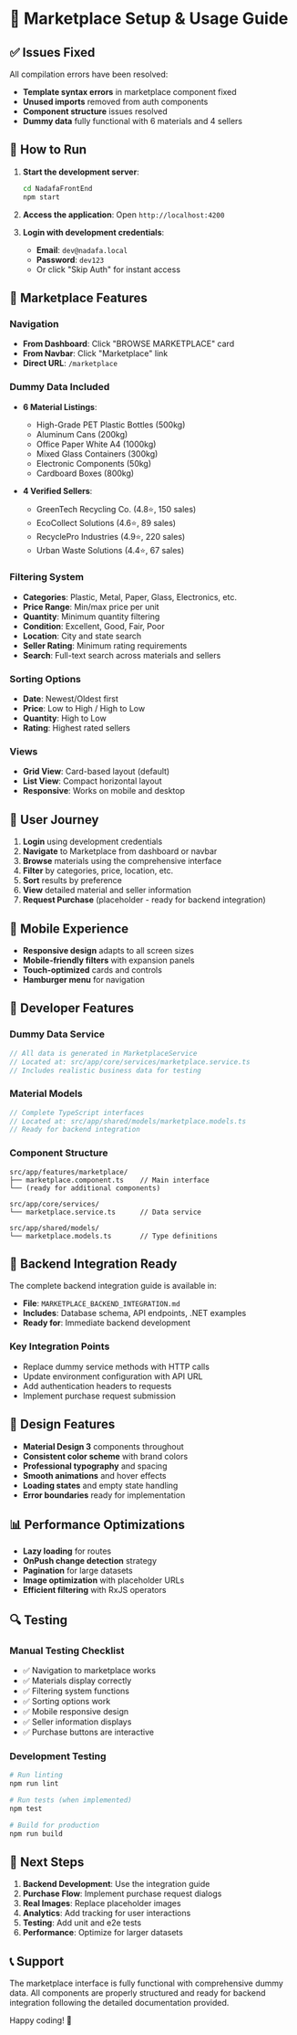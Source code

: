 # 🏪 Marketplace Setup & Usage Guide

## ✅ Issues Fixed

All compilation errors have been resolved:
- **Template syntax errors** in marketplace component fixed
- **Unused imports** removed from auth components  
- **Component structure** issues resolved
- **Dummy data** fully functional with 6 materials and 4 sellers

## 🚀 How to Run

1. **Start the development server**:
   ```bash
   cd NadafaFrontEnd
   npm start
   ```

2. **Access the application**: Open `http://localhost:4200`

3. **Login with development credentials**:
   - **Email**: `dev@nadafa.local`
   - **Password**: `dev123`
   - Or click "Skip Auth" for instant access

## 🏪 Marketplace Features

### Navigation
- **From Dashboard**: Click "BROWSE MARKETPLACE" card
- **From Navbar**: Click "Marketplace" link
- **Direct URL**: `/marketplace`

### Dummy Data Included
- **6 Material Listings**:
  - High-Grade PET Plastic Bottles (500kg)
  - Aluminum Cans (200kg)
  - Office Paper White A4 (1000kg)
  - Mixed Glass Containers (300kg)
  - Electronic Components (50kg)
  - Cardboard Boxes (800kg)

- **4 Verified Sellers**:
  - GreenTech Recycling Co. (4.8⭐, 150 sales)
  - EcoCollect Solutions (4.6⭐, 89 sales)
  - RecyclePro Industries (4.9⭐, 220 sales)
  - Urban Waste Solutions (4.4⭐, 67 sales)

### Filtering System
- **Categories**: Plastic, Metal, Paper, Glass, Electronics, etc.
- **Price Range**: Min/max price per unit
- **Quantity**: Minimum quantity filtering
- **Condition**: Excellent, Good, Fair, Poor
- **Location**: City and state search
- **Seller Rating**: Minimum rating requirements
- **Search**: Full-text search across materials and sellers

### Sorting Options
- **Date**: Newest/Oldest first
- **Price**: Low to High / High to Low
- **Quantity**: High to Low
- **Rating**: Highest rated sellers

### Views
- **Grid View**: Card-based layout (default)
- **List View**: Compact horizontal layout
- **Responsive**: Works on mobile and desktop

## 🎯 User Journey

1. **Login** using development credentials
2. **Navigate** to Marketplace from dashboard or navbar
3. **Browse** materials using the comprehensive interface
4. **Filter** by categories, price, location, etc.
5. **Sort** results by preference
6. **View** detailed material and seller information
7. **Request Purchase** (placeholder - ready for backend integration)

## 📱 Mobile Experience

- **Responsive design** adapts to all screen sizes
- **Mobile-friendly filters** with expansion panels
- **Touch-optimized** cards and controls
- **Hamburger menu** for navigation

## 🔧 Developer Features

### Dummy Data Service
```typescript
// All data is generated in MarketplaceService
// Located at: src/app/core/services/marketplace.service.ts
// Includes realistic business data for testing
```

### Material Models
```typescript
// Complete TypeScript interfaces
// Located at: src/app/shared/models/marketplace.models.ts
// Ready for backend integration
```

### Component Structure
```
src/app/features/marketplace/
├── marketplace.component.ts    // Main interface
└── (ready for additional components)

src/app/core/services/
└── marketplace.service.ts      // Data service

src/app/shared/models/
└── marketplace.models.ts       // Type definitions
```

## 🔌 Backend Integration Ready

The complete backend integration guide is available in:
- **File**: `MARKETPLACE_BACKEND_INTEGRATION.md`
- **Includes**: Database schema, API endpoints, .NET examples
- **Ready for**: Immediate backend development

### Key Integration Points
- Replace dummy service methods with HTTP calls
- Update environment configuration with API URL
- Add authentication headers to requests
- Implement purchase request submission

## 🎨 Design Features

- **Material Design 3** components throughout
- **Consistent color scheme** with brand colors
- **Professional typography** and spacing
- **Smooth animations** and hover effects
- **Loading states** and empty state handling
- **Error boundaries** ready for implementation

## 📊 Performance Optimizations

- **Lazy loading** for routes
- **OnPush change detection** strategy
- **Pagination** for large datasets
- **Image optimization** with placeholder URLs
- **Efficient filtering** with RxJS operators

## 🔍 Testing

### Manual Testing Checklist
- ✅ Navigation to marketplace works
- ✅ Materials display correctly
- ✅ Filtering system functions
- ✅ Sorting options work
- ✅ Mobile responsive design
- ✅ Seller information displays
- ✅ Purchase buttons are interactive

### Development Testing
```bash
# Run linting
npm run lint

# Run tests (when implemented)
npm test

# Build for production
npm run build
```

## 🚀 Next Steps

1. **Backend Development**: Use the integration guide
2. **Purchase Flow**: Implement purchase request dialogs
3. **Real Images**: Replace placeholder images
4. **Analytics**: Add tracking for user interactions
5. **Testing**: Add unit and e2e tests
6. **Performance**: Optimize for larger datasets

## 📞 Support

The marketplace interface is fully functional with comprehensive dummy data. All components are properly structured and ready for backend integration following the detailed documentation provided.

Happy coding! 🎉
